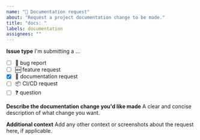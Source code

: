 ```yaml
---
name: "📄 Documentation request"
about: "Request a project documentation change to be made."
title: "docs: "
labels: documentation
assignees: ""
---
```


**Issue type**
I'm submitting a ...

- [ ] 🐛 bug report
- [ ] 🆕 feature request
- [x] 📄 documentation request
- [ ] 📦 CI/CD request
- [ ] ❓ question

**Describe the documentation change you'd like made**
A clear and concise description of what change you want.

**Additional context**
Add any other context or screenshots about the request here, if applicable.
